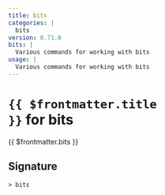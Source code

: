 ```yaml
---
title: bits
categories: |
  bits
version: 0.71.0
bits: |
  Various commands for working with bits
usage: |
  Various commands for working with bits
---
```


# <code>{{ $frontmatter.title }}</code> for bits

<div class='command-title'>{{ $frontmatter.bits }}</div>

## Signature

```> bits ```
